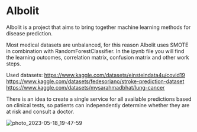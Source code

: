 # AIbolit
AIbolit is a project that aims to bring together machine learning methods for disease prediction.

Most medical datasets are unbalanced, for this reason AIbolit uses SMOTE in combination with RandomForestClassifier. In the ipynb file you will find the learning outcomes, correlation matrix, confusion matrix and other work steps.

Used datasets:
https://www.kaggle.com/datasets/einsteindata4u/covid19 
https://www.kaggle.com/datasets/fedesoriano/stroke-prediction-dataset
https://www.kaggle.com/datasets/mysarahmadbhat/lung-cancer

There is an idea to create a single service for all available predictions based on clinical tests, so patients can independently determine whether they are at risk and consult a doctor.

![photo_2023-05-18_19-47-59](https://github.com/SemyonAndreev/aibolit/assets/122610137/48054c4b-266e-4127-b0a2-78c78625b7c0)


